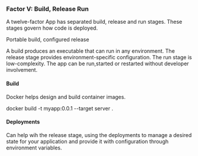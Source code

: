### Factor V: Build, Release Run
A twelve-factor App has separated build,
release and run stages. These stages govern how code is deployed.

Portable build, configured release

A build produces an executable that can run in any environment.
The release stage provides environment-specific configuration.
The run stage is low-complexity. The app can be run,started or restarted
without developer involvement.

#### Build

Docker helps design and build container images.


docker build -t myapp:0.0.1 --target server .


#### Deployments

Can help wih the release stage, using the deployments to manage a desired state
for your application and provide it with configuration through environment variables.

